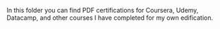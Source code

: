 In this folder you can find PDF certifications for Coursera, Udemy, Datacamp, and other courses I have completed for my own edification. 
